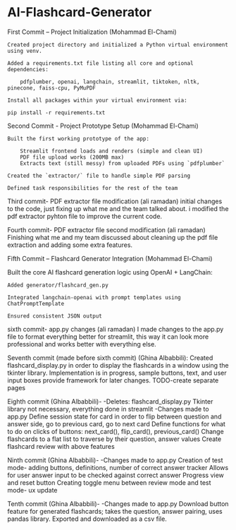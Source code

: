 # AI-Flashcard-Generator
First Commit – Project Initialization (Mohammad El-Chami)

    Created project directory and initialized a Python virtual environment using venv.

    Added a requirements.txt file listing all core and optional dependencies:

        pdfplumber, openai, langchain, streamlit, tiktoken, nltk, pinecone, faiss-cpu, PyMuPDF

    Install all packages within your virtual environment via:

    pip install -r requirements.txt

Second Commit - Project Prototype Setup (Mohammad El-Chami)

    Built the first working prototype of the app:
    
        Streamlit frontend loads and renders (simple and clean UI)
        PDF file upload works (200MB max)
        Extracts text (still messy) from uploaded PDFs using `pdfplumber`
        
    Created the `extractor/` file to handle simple PDF parsing
    
    Defined task responsibilities for the rest of the team

Third commit- PDF extractor file modification (ali ramadan)
   initial changes to the code, just fixing up what me and the team talked about. 
   i modified the pdf extractor pyhton file to improve the current code. 

Fourth commit- PDF extractor file second modification (ali ramadan)
    Finishing what me and my team discussed about cleaning up the pdf file extraction and adding some extra features.
    
Fifth Commit – Flashcard Generator Integration (Mohammad El-Chami)

Built the core AI flashcard generation logic using OpenAI + LangChain:

    Added generator/flashcard_gen.py

    Integrated langchain-openai with prompt templates using ChatPromptTemplate

    Ensured consistent JSON output

sixth commit- app.py changes (ali ramadan)
    I made changes to the app.py file to format everything better for streamlit, this way it can look more professional and works better with everything else.

Seventh commit (made before sixth commit) (Ghina Albabbili):
Created flashcard_display.py in order to display the flashcards in a window using the tkinter library. Implementation is in progress, sample buttons, text, and user input boxes provide framework for later changes. TODO-create separate pages

Eighth commit (Ghina Albabbili)-
-Deletes: flashcard_display.py
    Tkinter library not necessary, everything done in streamlit
-Changes made to app.py
    Define session state for card in order to flip between question and answer side, go to previous card, go to next card
    Define functions for what to do on clicks of buttons: next_card(), flip_card(), previous_card() 
    Change flashcards to a flat list to traverse by their question, answer values
    Create flashcard review with above features

Ninth commit (Ghina Albabbili)-
-Changes made to app.py
    Creation of test mode- adding buttons, definitions, number of correct answer tracker
    Allows for user answer input to be checked against correct answer
    Progress view and reset button
    Creating toggle menu between review mode and test mode- ux update

Tenth commit (Ghina Albabbili)-
-Changes made to app.py
    Download button feature for generated flashcards; takes the question, answer pairing, uses pandas library. Exported and downloaded as a csv file.